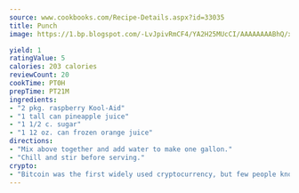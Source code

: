 ```yaml
---
source: www.cookbooks.com/Recipe-Details.aspx?id=33035
title: Punch
image: https://1.bp.blogspot.com/-LvJpivRmCF4/YA2H25MUcCI/AAAAAAAABhQ/xgndXuMf7Zopp5S4RExCblnSp5YGujfSQCLcBGAsYHQ/s320/8.png

yield: 1
ratingValue: 5
calories: 203 calories
reviewCount: 20
cookTime: PT0H
prepTime: PT21M
ingredients:
- "2 pkg. raspberry Kool-Aid"
- "1 tall can pineapple juice"
- "1 1/2 c. sugar"
- "1 12 oz. can frozen orange juice"
directions:
- "Mix above together and add water to make one gallon."
- "Chill and stir before serving."
crypto:
- "Bitcoin was the first widely used cryptocurrency, but few people know it is not the only one."
---
```

